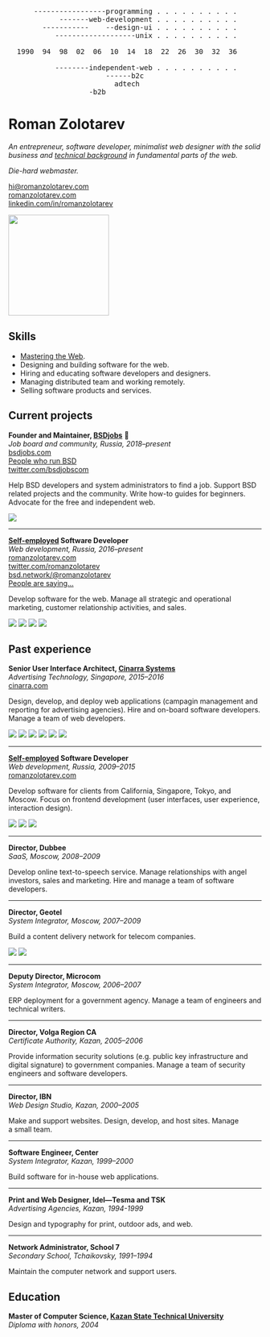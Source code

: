 <pre>
      -----------------programming . . . . . . . . . .
            -------web-development . . . . . . . . . .
        -----------    --design-ui . . . . . . . . . .
           -------------------unix . . . . . . . . . .

  1990  94  98  02  06  10  14  18  22  26  30  32  36

           --------independent-web . . . . . . . . . .
                       ------b2c
                         adtech
                   -b2b
</pre>

# Roman Zolotarev

<p class="p-note">
<i>

An entrepreneur, software developer, minimalist web designer with
the solid business and <a href="tech.html">technical background</a>
in fundamental parts of the web.<br>

Die-hard webmaster.<br>

</i>
</p>
<p>
<a href="mailto:hi@romanzolotarev.com"
  class="u-email" rel="me">hi@romanzolotarev.com</a><br>
<a href="https://www.romanzolotarev.com/"
  class="u-url" rel="me">romanzolotarev.com</a><br>
<a href="https://linkedin.com/in/romanzolotarev"
  title="almost a parody"
  class="u-url" rel="me">linkedin.com/in/romanzolotarev</a>
</p>

<a href="about.html"
  class="h-card"><img src="avatar.jpeg"
  style="width: 200px; height: 200px;"></a>

[Self-employed]: /
[Kazan State Technical University]: http://kai.ru/web/en
[BSDjobs]: https://www.bsdjobs.com/
[Cinarra Systems]: https://www.cinarra.com/

## Skills

- [Mastering the Web](/n.html).
- Designing and building software for the web.
- Hiring and educating software developers and designers.
- Managing distributed team and working remotely.
- Selling software products and services.

## Current projects

**Founder and Maintainer, [BSDjobs]** &#x1f421;<br>
_Job board and community, Russia, 2018&ndash;present_<br>
[bsdjobs.com][BSDjobs]<br>
[People who run BSD](https://www.bsdjobs.com/people/)<br>
[twitter.com/bsdjobscom](https://twitter.com/bsdjobscom)

Help BSD developers and system administrators to find a&nbsp;job.
Support BSD related projects and the community.  Write how-to guides
for beginners.  Advocate for the free and independent web.

[<img src="ref/rs.jpeg" class="avatar">](ref/rs.html)

---

**[Self-employed] Software Developer**<br>
_Web development, Russia, 2016&ndash;present_<br>
[romanzolotarev.com](/)<br>
[twitter.com/romanzolotarev](https://twitter.com/romanzolotarev)<br>
[bsd.network/@romanzolotarev](https://bsd.network/@romanzolotarev)<br>
[People are saying...](/words.html)

Develop software for the web. Manage all strategic and operational
marketing, customer relationship activities, and sales.

[<img src="ref/mp.jpeg" class="avatar">](ref/mp.html)
[<img src="/openbsd.amsterdam/avatar.png" class="avatar">](/openbsd.amsterdam/)
[<img src="/etsh.io/logo.png" class="avatar">](/etsh.io/)
[<img src="ref/db.jpeg" class="avatar">](ref/db.html)

## Past experience

**Senior User Interface Architect, [Cinarra Systems]**<br>
_Advertising Technology, Singapore, 2015&ndash;2016_<br>
[cinarra.com][Cinarra Systems]

Design, develop, and deploy web applications (campagin management
and reporting for advertising agencies).  Hire and on-board software
developers. Manage a&nbsp;team of web developers.

[<img src="ref/sn.jpeg" class="avatar">](ref/sn.html)
[<img src="ref/mt.jpeg" class="avatar">](ref/mt.html)
[<img src="ref/db.jpeg" class="avatar">](ref/db.html)
[<img src="ref/rs.jpeg" class="avatar">](ref/rs.html)
[<img src="ref/tda.jpeg" class="avatar">](ref/tda.html)
[<img src="ref/is.jpeg" class="avatar">](ref/is.html)

---

**[Self-employed] Software Developer**<br>
_Web development, Russia, 2009&ndash;2015_<br>
[romanzolotarev.com](/)

Develop software for clients from California, Singapore, Tokyo, and
Moscow. Focus on frontend development (user interfaces, user
experience, interaction design).

[<img src="ref/db.jpeg" class="avatar">](ref/db.html)
[<img src="ref/an.jpeg" class="avatar">](ref/an.html)
[<img src="ref/dba.jpeg" class="avatar">](ref/dba.html)

---

**Director, Dubbee**<br>
_SaaS, Moscow, 2008&ndash;2009_

Develop online text-to-speech service. Manage relationships with
angel investors, sales and marketing. Hire and manage a&nbsp;team&nbsp;of
software developers.

---

**Director, Geotel**<br>
_System Integrator, Moscow, 2007&ndash;2009_

Build a content delivery network for telecom companies.

[<img src="ref/an.jpeg" class="avatar">](ref/an.html)
[<img src="ref/dba.jpeg" class="avatar">](ref/dba.html)

---

**Deputy Director, Microcom**<br>
_System Integrator, Moscow, 2006&ndash;2007_

ERP deployment for a&nbsp;government agency. Manage a&nbsp;team of
engineers and technical writers.

---

**Director, Volga Region CA**<br>
_Certificate Authority, Kazan, 2005&ndash;2006_

Provide information security solutions (e.g. public key infrastructure
and digital signature) to government companies. Manage a&nbsp;team
of security engineers and software developers.

---

**Director, IBN**<br>
_Web Design Studio, Kazan, 2000&ndash;2005_

Make and support websites. Design, develop, and host sites. Manage
a&nbsp;small team.

---

**Software Engineer, Center**<br>
_System Integrator, Kazan, 1999&ndash;2000_

Build software for in-house web applications.

---

**Print and Web Designer, Idel&mdash;Tesma and TSK**<br>
_Advertising Agencies, Kazan, 1994-1999_

Design and typography for print, outdoor ads, and web.

---

**Network Administrator, School 7**<br>
_Secondary School, Tchaikovsky, 1991&ndash;1994_

Maintain the computer network and support users.

## Education

**Master of Computer Science, [Kazan State Technical University]**<br>
_Diploma with honors, 2004_

